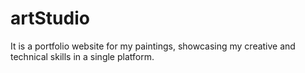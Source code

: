# artStudio
It is a portfolio website for my paintings, showcasing my creative and technical skills in a single platform.
